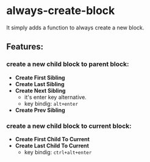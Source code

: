 # always-create-block

It simply adds a function to always create a new block.

## Features:

### create a new child block to parent block:
- **Create First Sibling**
- **Create Last Sibling**
- **Create Next Sibling**
  - it's enter key alternative.
  - key bindig: `alt+enter`
- **Create Prev Sibling** 

### create a new child block to current block:
- **Create First Child To Current** 
- **Create Last Child To Current**
  - key bindig: `ctrl+alt+enter`